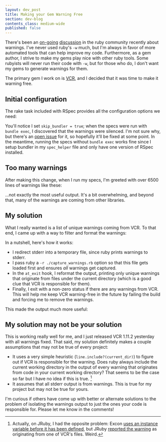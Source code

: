 ```yaml
---
layout: dev_post
title: Making your Gem Warning Free
section: dev-blog
contents_class: medium-wide
published: false
---
```


There's been an [on-going](http://avdi.org/devblog/2011/06/23/how-ruby-helps-you-fix-your-broken-code/)
[discussion](http://mislav.uniqpath.com/2011/06/ruby-verbose-mode/) in the ruby community recently about
warnings. I've never used ruby's `-w` much, but I'm always in favor of
more automated tools that can help improve my code. Furthermore, as a
gem author, I strive to make my gems play nice with other ruby tools.
Some rubyists will never run their code with `-w`, but for those who
do, I don't want my gems to generate warnings for them.

The primary gem I work on is [VCR](http://relishapp.com/myronmarston/vcr), and I decided
that it was time to make it warning free.

## Initial configuration

The rake task included with RSpec provides all the configuration
options we need:

<script src="https://gist.github.com/1176143.js"> </script>

You'll notice I set `skip_bundler = true`; when the specs were run with `bundle exec`, I discovered
that the warnings were silenced.  I'm not sure why, but there's an
[open issue](https://github.com/carlhuda/bundler/issues/969) for it, so
hopefully it'll be fixed at some point. In the meantime, running the
specs without `bundle exec` works fine since I setup bundler in my
`spec_helper` file and only have one version of RSpec installed.

## Too many warnings

After making this change, when I run my specs, I'm greeted
with over 6500 lines of warnings like these:

<script src="https://gist.github.com/1176301.js"> </script>

...not exactly the most useful output. It's a bit overwhelming, and
beyond that, many of the warnings are coming from other libraries.

## My solution

What I really wanted is a list of unique warnings coming from VCR.
To that end, I came up with a way to filter and format the warnings:

<script src="https://gist.github.com/1176316.js"> </script>

In a nutshell, here's how it works:

* I redirect stderr into a temporary file, since ruby prints warnings to
  stderr.
* I pass ruby a `-r ./capture_warnings.rb` option so that this file gets loaded
  first and ensures _all_ warnings get captured.
* In the `at_exit` hook, I reformat the output, printing only unique
  warnings that originate from files under the current directory
  (which is a good clue that VCR is responsible for them).
* Finally, I exit with a non-zero status if there are any warnings
  from VCR.  This will help me keep VCR warning-free in the future
  by failing the build and forcing me to remove the warnings.

This made the output much more useful:

<script src="https://gist.github.com/1176335.js"> </script>

## My solution may not be your solution

This is working really well for me, and I just released VCR 1.11.2
yesterday with all warnings fixed. That said, my solution definitely
makes a couple assumptions that may not be true of every project:

* It uses a very simple heuristic (`line.include?(current_dir)`) to
  figure out if VCR is responsible for the warning.  Does ruby always
  include the current working directory in the output of every warning
  that originates from code in your current working directory?
  That seems to be the case so far but I have no idea if this is true.
  [^foot]
* It assumes that all stderr output is from warnings.  This is true for
  my project but may not be true for yours.

I'm curious if others have come up with better or alternate solutions
to the problem of isolating the warnings output to just the ones your
code is responsible for.  Please let me know in the comments!

[^foot]: Actually, on JRuby, I had the opposite problem: Excon
[uses an instance variable before it has been
defined](https://github.com/geemus/excon/blob/v0.6.5/lib/excon/connection.rb#L46),
but JRuby [reported the
warning](http://travis-ci.org/#!/myronmarston/vcr/builds/106602)
as originating from one of VCR's files.  Weird.
